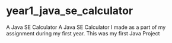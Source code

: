 # year1_java_se_calculator
A Java SE Calculator
A Java SE Calculator I made as a part of my assignment during my first year. This was my first Java Project
